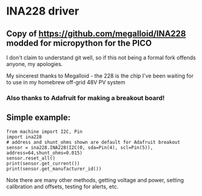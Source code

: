 # INA228 driver

## Copy of https://github.com/megalloid/INA228 modded for micropython for the PICO 

I don't claim to understand git well, so if this not being a formal fork offends anyone, my apologies.

My sincerest thanks to Megalloid - the 228 is the chip I've been waiting for to use in my homebrew off-grid 48V PV system

### Also thanks to Adafruit for making a breakout board! 

## Simple example:

```
from machine import I2C, Pin
import ina228
# address and shunt_ohms shown are default for Adafruit breakout
sensor = ina228.INA228(I2C(0, sda=Pin(4), scl=Pin(5)), address=64,shunt_ohms=0.015) 
sensor.reset_all()
print(sensor.get_current())
print(sensor.get_manufacturer_id())
```

Note there are many other methods, getting voltage and power, setting calibration and offsets, testing for alerts, etc.

